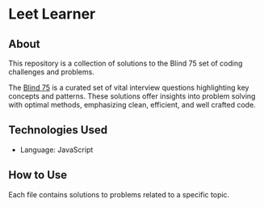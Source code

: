 # Leet Learner

## About

This repository is a collection of solutions to the Blind 75 set of coding challenges and problems.

The [Blind 75](https://leetcode.com/list/xi4ci4ig/) is a curated set of vital interview questions highlighting key concepts and patterns. These solutions offer insights into problem solving with optimal methods, emphasizing clean, efficient, and well crafted code.

## Technologies Used

- Language: JavaScript

## How to Use

Each file contains solutions to problems related to a specific topic.
